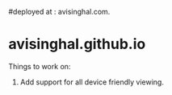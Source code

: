 #deployed at : avisinghal.com.
# avisinghal.github.io

Things to work on:
1. Add support for all device friendly viewing.
